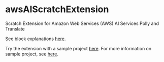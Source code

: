 # awsAIScratchExtension
Scratch Extension for Amazon Web Services (AWS) AI Services Polly and Translate

See block explanations [here](https://github.com/ceyhunozgun/awsAIScratchExtension/wiki).

Try the extension with a sample project [here](https://scratchx.org/?url=https://ceyhunozgun.github.io/awsAIScratchExtension/englishToSpanish.sbx).
For more information on sample project, see [here](https://github.com/ceyhunozgun/awsAIScratchExtension/wiki/Sample-Scratch-Project-Using-Extension).



